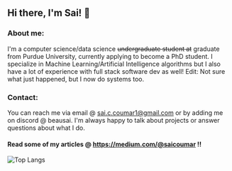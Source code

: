 ## Hi there, I'm Sai! 👋

### About me:
I'm a computer science/data science ~~undergraduate student at~~ graduate from Purdue University, currently applying to become a PhD student. I specialize in Machine Learning/Artificial Intelligence algorithms but I also have a lot of experience with full stack software dev as well! Edit: Not sure what just happened, but I now do systems too.

### Contact:
You can reach me via email @ sai.c.coumar1@gmail.com or by adding me on discord @ beausai. I'm always happy to talk about projects or answer questions about what I do. 

#### Read some of my articles @ https://medium.com/@saicoumar !!

![Top Langs](https://github-readme-stats.vercel.app/api/top-langs/?username=saiccoumar&langs_count=5&layout=donut&theme=highcontrast)

<meta name="google-site-verification" content="_kEeJpdCn3PTOdeQZqUOWVckfYBLznFqrcyQdlckI28" />
<!--
**saiccoumar/saiccoumar** is a ✨ _special_ ✨ repository because its `README.md` (this file) appears on your GitHub profile.

Here are some ideas to get you started:

- 🔭 I’m currently working on ...
- 🌱 I’m currently learning ...
- 👯 I’m looking to collaborate on ...
- 🤔 I’m looking for help with ...
- 💬 Ask me about ...
- 📫 How to reach me: ...
- 😄 Pronouns: ...
- ⚡ Fun fact: ...
-->


